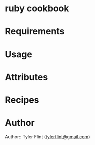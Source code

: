 # ruby cookbook

# Requirements

# Usage

# Attributes

# Recipes

# Author

Author:: Tyler Flint (tylerflint@gmail.com)

